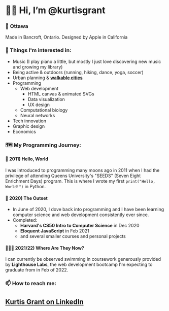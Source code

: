 # 👋🏼 Hi, I’m @kurtisgrant
### 📍 **Ottawa**</br>
Made in Bancroft, Ontario. Designed by Apple in California
### 👀 Things I'm interested in:
- Music (I play piano a little, but mostly I just love discovering new music and growing my library)
- Being active & outdoors (running, hiking, dance, yoga, soccer)
- Urban planning & [**walkable cities**](https://www.walkscore.com/)
- Programming
  - Web development
    - HTML canvas & animated SVGs
    - Data visualization
    - UX design
  - Computational biology
  - Neural networks
- Tech innovation
- Graphic design
- Economics

### 🗺 My Programming Journey:
#### 🌱 2011) Hello, World
I was introduced to programming many moons ago in 2011 when I had the privilege of attending Queens University's "SEEDS" (Seven Eight Enrichment Days) program. This is where I wrote my first `print("Hello, World!")` in Python.
####  🚢 2020) The Outset
- In June of 2020, I dove back into programming and I have been learning computer science and web development consistently ever since.
- Completed: 
  - **Harvard's CS50 Intro to Computer Science** in Dec 2020
  - **Eloquent JavaScript** in Feb 2021
  - and several smaller courses and personal projects
 
#### 🧑🏻‍💻 2021/22) Where Are They Now?
I can currently be observed swimming in coursework generously provided by **Lighthouse Labs**, the web development bootcamp I'm expecting to graduate from in Feb of 2022. 
### 📫 How to reach me:
## [Kurtis Grant on LinkedIn](https://github.com/kurtisgrant)
